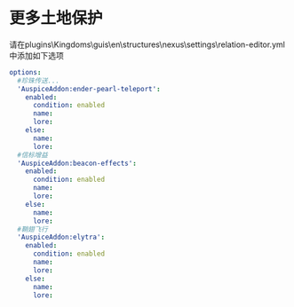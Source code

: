 # 更多土地保护

请在plugins\Kingdoms\guis\en\structures\nexus\settings\relation-editor.yml中添加如下选项

```YAML
options:
  #珍珠传送...
  'AuspiceAddon:ender-pearl-teleport':
    enabled:
      condition: enabled
      name:
      lore:
    else:
      name:
      lore:    
  #信标增益
  'AuspiceAddon:beacon-effects':
    enabled:    
      condition: enabled
      name:
      lore:      
    else:     
      name:
      lore:    
  #鞘翅飞行
  'AuspiceAddon:elytra':
    enabled:
      condition: enabled
      name:
      lore:
    else:
      name:
      lore:    
```

